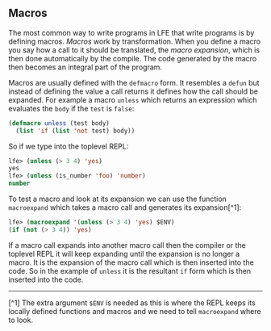 ## Macros

The most common way to write programs in LFE that write programs is by defining macros. *Macros* work by transformation. When you define a macro you say how a call to it should be translated, the *macro expansion*, which is then done automatically by the compile. The code generated by the macro then becomes an integral part of the program.

Macros are usually defined with the ``defmacro`` form. It resembles a ``defun`` but instead of defining the value a call returns it defines how the call should be expanded. For example a macro ``unless`` which returns an expression which evaluates the ``body`` if the ``test`` is ``false``:

```lisp
(defmacro unless (test body)
  (list 'if (list 'not test) body))
```

So if we type into the toplevel REPL:

```lisp
lfe> (unless (> 3 4) 'yes)
yes
lfe> (unless (is_number 'foo) 'number)
number

```

To test a macro and look at its expansion we can use the function ``macroexpand`` which takes a macro call and generates its expansion[^1]:

```lisp
lfe> (macroexpand '(unless (> 3 4) 'yes) $ENV)
(if (not (> 3 4)) 'yes)
```

If a macro call expands into another macro call then the compiler or the toplevel REPL it will keep expanding until the expansion is no longer a macro. It is the expansion of the macro call which is then inserted into the code. So in the example of ``unless`` it is the resultant ``if`` form which is then inserted into the code.

----

[^1] The extra argument ``$ENV`` is needed as this is where the REPL keeps its locally defined functions and macros and we need to tell ``macroexpand`` where to look.
